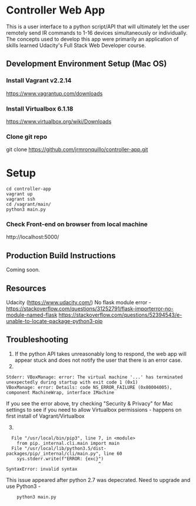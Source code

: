 # Controller Web App

This is a user interface to a python script/API that will ultimately let the user remotely send IR commands to 1-16 devices simultaneously or individually. The concepts used to develop this app were primarily an application of skills learned Udacity's Full Stack Web Developer course.


## Development Environment Setup (Mac OS)
### Install Vagrant v2.2.14
https://www.vagrantup.com/downloads


### Install Virtualbox 6.1.18
https://www.virtualbox.org/wiki/Downloads

### Clone git repo
git clone https://github.com/jrmronquillo/controller-app.git

# Setup
  ```
  cd controller-app
  vagrant up
  vagrant ssh
  cd /vagrant/main/
  python3 main.py
```

### Check Front-end on browser from local machine

http://localhost:5000/


## Production Build Instructions
Coming soon.


## Resources
Udacity (https://www.udacity.com/)
No flask module error - https://stackoverflow.com/questions/31252791/flask-importerror-no-module-named-flask
https://stackoverflow.com/questions/52394543/e-unable-to-locate-package-python3-pip

## Troubleshooting
1. If the python API takes unreasonably long to respond, the web app will appear stuck and does not notify the user that there is an error case.
2.
```
Stderr: VBoxManage: error: The virtual machine '...' has terminated unexpectedly during startup with exit code 1 (0x1)
VBoxManage: error: Details: code NS_ERROR_FAILURE (0x80004005), component MachineWrap, interface IMachine
```
If you see the error above, try checking "Security & Privacy" for Mac settings to see if you need to allow Virtualbox permissions - happens on first install of Vagrant/Virtualbox

3.
```Traceback (most recent call last):
  File "/usr/local/bin/pip3", line 7, in <module>
    from pip._internal.cli.main import main
  File "/usr/local/lib/python3.5/dist-packages/pip/_internal/cli/main.py", line 60
    sys.stderr.write(f"ERROR: {exc}")
                                   ^
SyntaxError: invalid syntax
```
This issue appeared after python 2.7 was depecrated. Need to upgrade and use Python3 -
```
    python3 main.py
```


